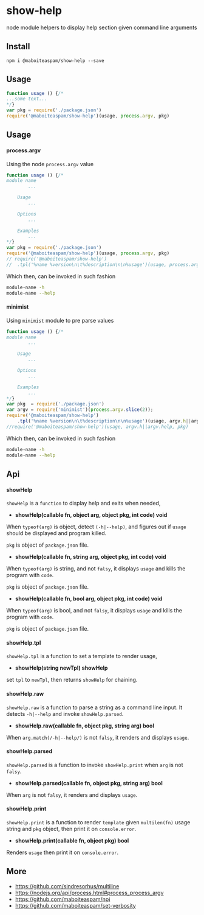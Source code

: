 # show-help

node module helpers to display help section given command line arguments

## Install

    npm i @maboiteaspam/show-help --save

## Usage

```js
function usage () {/*
...some text...
*/}
var pkg = require('./package.json')
require('@maboiteaspam/show-help')(usage, process.argv, pkg)
```
## Usage

#### process.argv

Using the node `process.argv` value

```js
function usage () {/*
module name
        ...

    Usage
        ...

    Options
        ...

    Examples
        ...
*/}
var pkg = require('./package.json')
require('@maboiteaspam/show-help')(usage, process.argv, pkg)
// require('@maboiteaspam/show-help')
//  .tpl('%name %version\n\t%description\n\n%usage')(usage, process.argv, pkg)

```

Which then, can be invoked in such fashion
```sh
module-name -h
module-name --help
```

#### minimist

Using `minimist` module to pre parse values

```js
function usage () {/*
module name
        ...

    Usage
        ...

    Options
        ...

    Examples
        ...
*/}
var pkg  = require('./package.json')
var argv = require('minimist')(process.argv.slice(2));
require('@maboiteaspam/show-help')
    .tpl('%name %version\n\t%description\n\n%usage')(usage, argv.h||argv.help, pkg)
//require('@maboiteaspam/show-help')(usage, argv.h||argv.help, pkg)
```

Which then, can be invoked in such fashion
```sh
module-name -h
module-name --help
```

## Api

#### showHelp

`showHelp` is a `function` to display help and exits when needed,

- __showHelp(callable fn, object arg, object pkg, int code) void__

When `typeof(arg)` is object, detect `(-h|--help)`,
and figures out if `usage` should be displayed and program killed.

`pkg` is object of `package.json` file.

- __showHelp(callable fn, string arg, object pkg, int code) void__

When `typeof(arg)` is string, and not `falsy`,
it displays `usage` and kills the program with `code`.

`pkg` is object of `package.json` file.

- __showHelp(callable fn, bool arg, object pkg, int code) void__

When `typeof(arg)` is bool, and not `falsy`,
it displays `usage` and kills the program with `code`.

`pkg` is object of `package.json` file.

#### showHelp.tpl

`showHelp.tpl` is a function to set a template to render usage,

- __showHelp(string newTpl) showHelp__

set `tpl` to `newTpl`, then returns `showHelp` for chaining.

#### showHelp.raw

`showHelp.raw` is a function to parse a string
as a command line input. It detects `-h|--help` and invoke `showHelp.parsed`.

- __showHelp.raw(callable fn, object pkg, string arg) bool__

When `arg.match(/-h|--help/)` is not `falsy`, it renders and displays `usage`.

#### showHelp.parsed

`showHelp.parsed` is a function to invoke `showHelp.print` when `arg` is not `falsy`.

- __showHelp.parsed(callable fn, object pkg, string arg) bool__

When `arg` is not `falsy`, it renders and displays `usage`.

#### showHelp.print

`showHelp.print` is a function to render `template`
given `multilen(fn)` usage string and `pkg` object,
then print it on `console.error`.

- __showHelp.print(callable fn, object pkg) bool__

Renders `usage` then print it on `console.error`.

## More

- https://github.com/sindresorhus/multiline
- https://nodejs.org/api/process.html#process_process_argv
- https://github.com/maboiteaspam/npi
- https://github.com/maboiteaspam/set-verbosity
